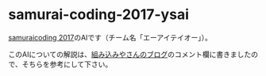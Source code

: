 # samurai-coding-2017-ysai

<a href="http://www.ipsj.or.jp/event/samuraicoding/2017-18/">samuraicoding 2017</a>のAIです（チーム名「エーアイテイオー」）。

このAIについての解説は、<a href="kumikomiya.com/samurai-jockeys-algorithm/">組み込みやさんのブログ</a>のコメント欄に書きましたので、そちらを参考にして下さい。
